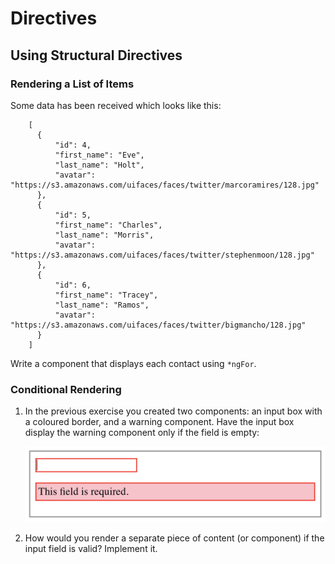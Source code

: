 # Directives

## Using Structural Directives

### Rendering a List of Items

Some data has been received which looks like this:

        [
          {
              "id": 4,
              "first_name": "Eve",
              "last_name": "Holt",
              "avatar": "https://s3.amazonaws.com/uifaces/faces/twitter/marcoramires/128.jpg"
          },
          {
              "id": 5,
              "first_name": "Charles",
              "last_name": "Morris",
              "avatar": "https://s3.amazonaws.com/uifaces/faces/twitter/stephenmoon/128.jpg"
          },
          {
              "id": 6,
              "first_name": "Tracey",
              "last_name": "Ramos",
              "avatar": "https://s3.amazonaws.com/uifaces/faces/twitter/bigmancho/128.jpg"
          }
        ]

   Write a component that displays each contact using `*ngFor`.

### Conditional Rendering

1. In the previous exercise you created two components: an input box with a coloured border, and a warning component. Have the input box display the warning component only if the field is empty:

    ![](images/directives-structural-exercise.png)

2. How would you render a separate piece of content (or component) if the input field is valid? Implement it.
